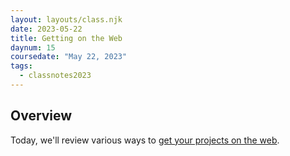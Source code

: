 ```yaml
---
layout: layouts/class.njk
date: 2023-05-22
title: Getting on the Web
daynum: 15
coursedate: "May 22, 2023"
tags:
  - classnotes2023
---
```


## Overview

Today, we'll review various ways to [get your projects on the web](../../topics/getting_on_the_web/).
